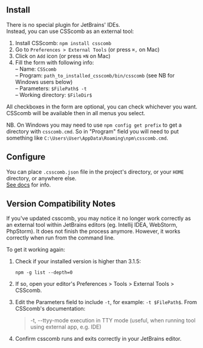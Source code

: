 ## Install

There is no special plugin for JetBrains' IDEs.    
Instead, you can use CSScomb as an external tool:

1. Install CSScomb: `npm install csscomb`
1. Go to  `Preferences > External Tools` (or press `⌘,` on Mac)
1. Click on `Add` icon (or press `⌘N` on Mac)
1. Fill the form with following info:    
   – Name: `CSScomb`    
   – Program: `path_to_installed_csscomb/bin/csscomb` (see NB for Windows users below)    
   – Parameters: `$FilePath$ -t`    
   – Working directory: `$FileDir$`

All checkboxes in the form are optional, you can check whichever you want.    
CSScomb will be available then in all menus you select.

NB. On Windows you may need to use `npm config get prefix` to get a directory with `csscomb.cmd`. So in "Program" field you will need to put something like `C:\Users\User\AppData\Roaming\npm\csscomb.cmd`.

## Configure

You can place `.csscomb.json` file in the project's directory, or your `HOME`
directory, or anywhere else.    
[See
docs](https://github.com/csscomb/csscomb.js/blob/master/doc/configuration.md#where-to-put-config) for info.

## Version Compatibility Notes

If you've updated csscomb, you may notice it no longer work correctly as an external tool within JetBrains editors (eg. Intellij IDEA, WebStorm, PhpStorm). It does not finish the process anymore. However, it works correctly when run from the command line.

To get it working again:
1. Check if your installed version is higher than 3.1.5:

   ```npm -g list --depth=0```

2. If so, open your editor's Preferences > Tools > External Tools > CSScomb.

3. Edit the Parameters field to include `-t`, for example:  `-t $FilePath$`. From CSScomb's documentation:
    
    > -t, --ttyy-mode     execution in TTY mode (useful, when running tool using external app, e.g. IDE)
   
3. Confirm csscomb runs and exits correctly in your JetBrains editor.
